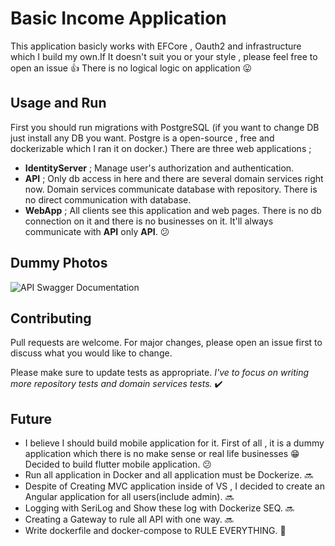 

# Basic Income Application

This application basicly works with EFCore , Oauth2 and infrastructure which I build my own.If It doesn't suit you or your style , please feel free to open an issue :+1: There is no logical logic on application :stuck_out_tongue:

## Usage and Run

First you should run migrations with PostgreSQL (if you want to change DB just install any DB you want. Postgre is a open-source , free and dockerizable which I ran it on docker.) There are three web applications ;

 - **IdentityServer** ; Manage user's authorization and authentication.
 - **API** ; Only db access in here and there are several domain services right now. Domain services communicate database with repository. There is no direct communication with database.
 - **WebApp** ; All clients see this application and web pages. There is no db connection on it and there is no businesses on it. It'll always communicate with **API** only **API**. :confused:
 ## Dummy Photos 
 ![API Swagger Documentation](https://user-images.githubusercontent.com/20838613/91150667-5ce9e680-e6c5-11ea-8dad-d306d918f040.png)
 

## Contributing
Pull requests are welcome. For major changes, please open an issue first to discuss what you would like to change.

Please make sure to update tests as appropriate. *I've to focus on writing more repository tests and domain services tests.*   :heavy_check_mark:

## Future
  - I believe I should build mobile application for it. First of all , it is a dummy application which there is no make sense or real life businesses :grin: Decided to build flutter mobile application.   :confused:
  - Run all application in Docker and all application must be Dockerize.  :soon:
  - Despite of Creating MVC application inside of VS , I decided to create an Angular application for all users(include admin). :soon:
  - Logging with SeriLog and Show these log with Dockerize SEQ.   :soon:
  - Creating a Gateway to rule all API with one way.   :soon:
  - Write dockerfile and docker-compose to RULE EVERYTHING.   :beer:
